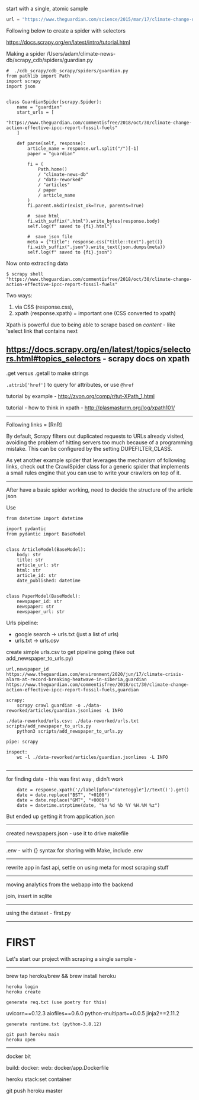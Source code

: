 start with a single, atomic sample

```python
url = "https://www.theguardian.com/science/2015/mar/17/climate-change-demands-immense-economic-changes"
```

Following below to create a spider with selectors

https://docs.scrapy.org/en/latest/intro/tutorial.html


Making a spider
/Users/adam/climate-news-db/scrapy_cdb/spiders/guardian.py

```
#  ./cdb_scrapy/cdb_scrapy/spiders/guardian.py
from pathlib import Path
import scrapy
import json


class GuardianSpider(scrapy.Spider):
    name = "guardian"
    start_urls = [
        "https://www.theguardian.com/commentisfree/2018/oct/30/climate-change-action-effective-ipcc-report-fossil-fuels"
    ]

    def parse(self, response):
        article_name = response.url.split("/")[-1]
        paper = "guardian"

        fi = (
            Path.home()
            / "climate-news-db"
            / "data-reworked"
            / "articles"
            / paper
            / article_name
        )
        fi.parent.mkdir(exist_ok=True, parents=True)

        #  save html
        fi.with_suffix(".html").write_bytes(response.body)
        self.log(f" saved to {fi}.html")

        #  save json file
        meta = {"title": response.css("title::text").get()}
        fi.with_suffix(".json").write_text(json.dumps(meta))
        self.log(f" saved to {fi}.json")
```

Now onto extracting data

```
$ scrapy shell "https://www.theguardian.com/commentisfree/2018/oct/30/climate-change-action-effective-ipcc-report-fossil-fuels"
```

Two ways:
1. via CSS (response.css),
2. xpath (response.xpath) = important one (CSS converted to xpath)

Xpath is powerful due to being able to scrape based on *content* - like 'select link that contains next

## https://docs.scrapy.org/en/latest/topics/selectors.html#topics_selectors - scrapy docs on xpath

.get versus .getall to make strings

`.attrib['href']` to query for attributes, or use `@href`

tutorial by example - http://zvon.org/comp/r/tut-XPath_1.html

tutorial - how to think in xpath - http://plasmasturm.org/log/xpath101/

---

Following links = [RnR]

By default, Scrapy filters out duplicated requests to URLs already visited, avoiding the problem of hitting servers too much because of a programming mistake. This can be configured by the setting DUPEFILTER_CLASS.

As yet another example spider that leverages the mechanism of following links, check out the CrawlSpider class for a generic spider that implements a small rules engine that you can use to write your crawlers on top of it.

---

After have a basic spider working, need to decide the structure of the article json

Use 

```
from datetime import datetime

import pydantic
from pydantic import BaseModel


class ArticleModel(BaseModel):
    body: str
    title: str
    article_url: str
    html: str
    article_id: str
    date_published: datetime


class PaperModel(BaseModel):
    newspaper_id: str
    newspaper: str
    newspaper_url: str

```

Urls pipeline:

- google search -> urls.txt (just a list of urls)
- urls.txt -> urls.csv

create simple urls.csv to get pipeline going (fake out add_newspaper_to_urls.py)

```
url,newspaper_id
https://www.theguardian.com/environment/2020/jun/17/climate-crisis-alarm-at-record-breaking-heatwave-in-siberia,guardian
https://www.theguardian.com/commentisfree/2018/oct/30/climate-change-action-effective-ipcc-report-fossil-fuels,guardian
```


```
scrapy:
	scrapy crawl guardian -o ./data-reworked/articles/guardian.jsonlines -L INFO

./data-reworked/urls.csv: ./data-reworked/urls.txt scripts/add_newspaper_to_urls.py
	python3 scripts/add_newspaper_to_urls.py

pipe: scrapy

inspect:
	wc -l ./data-reworked/articles/guardian.jsonlines -L INFO


```

---

for finding date - this was first way , didn't work

        date = response.xpath('//label[@for="dateToggle"]//text()').get()
        date = date.replace("BST", "+0100")
        date = date.replace("GMT", "+0000")
        date = datetime.strptime(date, "%a %d %b %Y %H.%M %z")

But ended up getting it from application.json

---

created newspapers.json - use it to drive makefile

---

.env - with {} syntax for sharing with Make, include .env

---

rewrite app in fast api, settle on using meta for most scraping stuff

---

moving analytics from the webapp into the backend

join, insert in sqlite

---

using the dataset - first.py

---

# FIRST



Let's start our project with scraping a single sample - 

---

brew tap heroku/brew && brew install heroku

```
heroku login
heroku create

generate req.txt (use poetry for this)
```
uvicorn==0.12.3
aiofiles==0.6.0
python-multipart==0.0.5
jinja2==2.11.2

```
generate runtime.txt (python-3.8.12)

git push heroku main
heroku open
```

---
docker bit

build:
  docker:
    web: docker/app.Dockerfile

heroku stack:set container

git push heroku master
